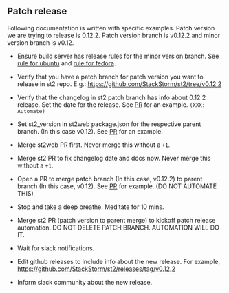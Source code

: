## Patch release

Following documentation is written with specific examples. Patch version we are trying to release is 0.12.2. Patch version branch is v0.12.2 and minor version branch is v0.12.

* Ensure build server has release rules for the minor version branch. See [rule for ubuntu](https://gist.github.com/lakshmi-kannan/87c14f8a3f1f2f6c14a9) and [rule for fedora](https://gist.github.com/lakshmi-kannan/bc42c649e98ad4f4044f).

* Verify that you have a patch branch for patch version you want to release in st2 repo. E.g.: https://github.com/StackStorm/st2/tree/v0.12.2

* Verify that the changelog in st2 patch branch has info about 0.12.2 release. Set the date for the release. See [PR](https://github.com/StackStorm/st2/pull/1809) for an example. ```(XXX: Automate)```

* Set st2_version in st2web package.json for the respective parent branch. (In this case v0.12). See [PR](https://github.com/StackStorm/st2web/pull/178) for an example.

* Merge st2web PR first. Never merge this without a ``+1``.

* Merge st2 PR to fix changelog date and docs now. Never merge this without a ``+1``.

* Open a PR to merge patch branch (In this case, v0.12.2) to parent branch (In this case, v0.12). See [PR](https://github.com/StackStorm/st2/pull/1810) for example. (DO NOT AUTOMATE THIS)

* Stop and take a deep breathe. Meditate for 10 mins.

* Merge st2 PR (patch version to parent merge) to kickoff patch release automation. DO NOT DELETE PATCH BRANCH. AUTOMATION WILL DO IT.

* Wait for slack notifications.

* Edit github releases to include info about the new release. For example, https://github.com/StackStorm/st2/releases/tag/v0.12.2

* Inform slack community about the new release.
